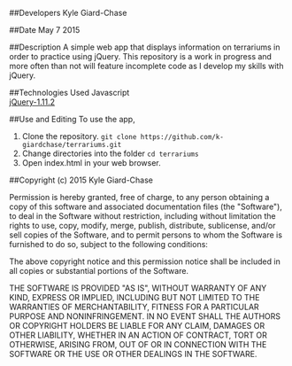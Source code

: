 ##Developers
Kyle Giard-Chase

##Date
May 7 2015


##Description
A simple web app that displays information on terrariums in order to practice using jQuery. This repository is a work in progress and more often than not will feature incomplete code as I develop my skills with jQuery.

##Technologies Used
Javascript <br>
<a href='https://jquery.com/download/'>jQuery-1.11.2</a> <br>



##Use and Editing
To use the app, <br>
1. Clone the repository. `git clone https://github.com/k-giardchase/terrariums.git`<br>
2. Change directories into the folder `cd terrariums`<br>
3. Open index.html in your web browser.


##Copyright (c) 2015 Kyle Giard-Chase

Permission is hereby granted, free of charge, to any person obtaining a copy
of this software and associated documentation files (the "Software"), to deal
in the Software without restriction, including without limitation the rights
to use, copy, modify, merge, publish, distribute, sublicense, and/or sell
copies of the Software, and to permit persons to whom the Software is
furnished to do so, subject to the following conditions:

The above copyright notice and this permission notice shall be included in
all copies or substantial portions of the Software.

THE SOFTWARE IS PROVIDED "AS IS", WITHOUT WARRANTY OF ANY KIND, EXPRESS OR
IMPLIED, INCLUDING BUT NOT LIMITED TO THE WARRANTIES OF MERCHANTABILITY,
FITNESS FOR A PARTICULAR PURPOSE AND NONINFRINGEMENT. IN NO EVENT SHALL THE
AUTHORS OR COPYRIGHT HOLDERS BE LIABLE FOR ANY CLAIM, DAMAGES OR OTHER
LIABILITY, WHETHER IN AN ACTION OF CONTRACT, TORT OR OTHERWISE, ARISING FROM,
OUT OF OR IN CONNECTION WITH THE SOFTWARE OR THE USE OR OTHER DEALINGS IN
THE SOFTWARE.
